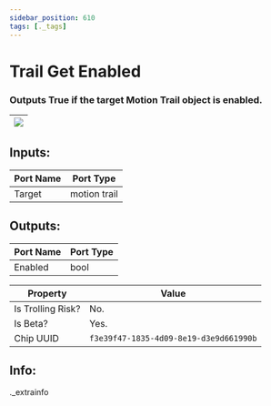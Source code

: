 ```yaml
---
sidebar_position: 610
tags: [._tags]
---
```


# Trail Get Enabled


### Outputs True if the target Motion Trail object is enabled.

| ![](https://images-ext-2.discordapp.net/external/MPmIaQzlEPmgGWlgi-WxBBXt0Bjv_zWPkg1y1f_sy3s/https/www.recroomcircuits.com/image/circuit/absolute-value?width=206&height=108) |
|-----|

## Inputs:
| Port Name | Port Type |
|-----------|-----------|
| Target | motion trail |

## Outputs:
| Port Name | Port Type |
|-----------|-----------|
| Enabled | bool | 

| Property  | Value |
|-------------------|-----------|
| Is Trolling Risk? | No. |
| Is Beta? | Yes. |
| Chip UUID | `f3e39f47-1835-4d09-8e19-d3e9d661990b` |

## Info:
._extrainfo